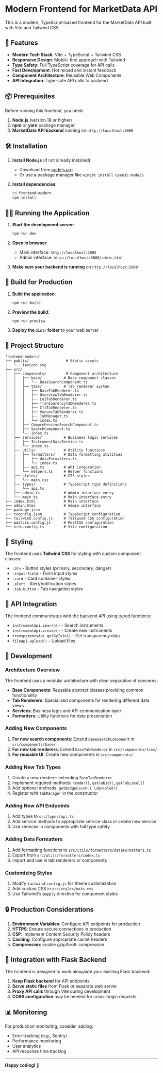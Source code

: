 # Modern Frontend for MarketData API

This is a modern, TypeScript-based frontend for the MarketData API built with Vite and Tailwind CSS.

## 🚀 Features

- **Modern Tech Stack**: Vite + TypeScript + Tailwind CSS
- **Responsive Design**: Mobile-first approach with Tailwind
- **Type Safety**: Full TypeScript coverage for API calls
- **Fast Development**: Hot reload and instant feedback
- **Component Architecture**: Reusable Web Components
- **API Integration**: Type-safe API calls to backend

## 📦 Prerequisites

Before running this frontend, you need:

1. **Node.js** (version 18 or higher)
2. **npm** or **yarn** package manager
3. **MarketData API backend** running on `http://localhost:5000`

## 🛠️ Installation

1. **Install Node.js** (if not already installed):
   - Download from [nodejs.org](https://nodejs.org/)
   - Or use a package manager like `winget install OpenJS.NodeJS`

2. **Install dependencies**:
   ```bash
   cd frontend-modern
   npm install
   ```

## 🏃‍♂️ Running the Application

1. **Start the development server**:
   ```bash
   npm run dev
   ```

2. **Open in browser**:
   - Main interface: `http://localhost:3000`
   - Admin interface: `http://localhost:3000/admin.html`

3. **Make sure your backend is running** on `http://localhost:5000`

## 🔧 Build for Production

1. **Build the application**:
   ```bash
   npm run build
   ```

2. **Preview the build**:
   ```bash
   npm run preview
   ```

3. **Deploy the `dist/` folder** to your web server

## 📁 Project Structure

```
frontend-modern/
├── public/                 # Static assets
│   └── favicon.svg
├── src/
│   ├── components/         # Component architecture
│   │   ├── base/          # Base component classes
│   │   │   └── BaseSearchComponent.ts
│   │   ├── tabs/          # Tab renderer system
│   │   │   ├── BaseTabRenderer.ts
│   │   │   ├── OverviewTabRenderer.ts
│   │   │   ├── LeiTabRenderer.ts
│   │   │   ├── TransparencyTabRenderer.ts
│   │   │   ├── CfiTabRenderer.ts
│   │   │   ├── VenuesTabRenderer.ts
│   │   │   ├── TabManager.ts
│   │   │   └── index.ts
│   │   ├── ComprehensiveSearchComponent.ts
│   │   ├── SearchComponent.ts
│   │   └── index.ts
│   ├── services/          # Business logic services
│   │   ├── InstrumentDataService.ts
│   │   └── index.ts
│   ├── utils/             # Utility functions
│   │   ├── formatters/    # Data formatting utilities
│   │   │   ├── dataFormatters.ts
│   │   │   └── index.ts
│   │   ├── api.ts         # API integration
│   │   └── helpers.ts     # Helper functions
│   ├── styles/            # CSS styles
│   │   └── main.css
│   ├── types/             # TypeScript type definitions
│   │   └── api.ts
│   ├── admin.ts           # Admin interface entry
│   └── main.ts            # Main interface entry
├── index.html             # Main interface
├── admin.html             # Admin interface
├── package.json
├── tsconfig.json          # TypeScript configuration
├── tailwind.config.js     # Tailwind CSS configuration
├── postcss.config.js      # PostCSS configuration
└── vite.config.ts         # Vite configuration
```

## 🎨 Styling

The frontend uses **Tailwind CSS** for styling with custom component classes:

- `.btn` - Button styles (primary, secondary, danger)
- `.input-field` - Form input styles
- `.card` - Card container styles
- `.alert` - Alert/notification styles
- `.tab-button` - Tab navigation styles

## 🔗 API Integration

The frontend communicates with the backend API using typed functions:

- `instrumentApi.search()` - Search instruments
- `instrumentApi.create()` - Create new instruments
- `transparencyApi.getByIsin()` - Get transparency data
- `fileApi.upload()` - Upload files

## 🧪 Development

### Architecture Overview

The frontend uses a modular architecture with clear separation of concerns:

- **Base Components**: Reusable abstract classes providing common functionality
- **Tab Renderers**: Specialized components for rendering different data views
- **Services**: Business logic and API communication layer
- **Formatters**: Utility functions for data presentation

### Adding New Components

1. **For new search components**: Extend `BaseSearchComponent` in `src/components/base/`
2. **For new tab renderers**: Extend `BaseTabRenderer` in `src/components/tabs/`
3. **For reusable UI**: Create new components in `src/components/`

### Adding New Tab Types

1. Create a new renderer extending `BaseTabRenderer`
2. Implement required methods: `render()`, `getTabId()`, `getTabLabel()`
3. Add optional methods: `getBadgeCount()`, `isEnabled()`
4. Register with `TabManager` in the constructor

### Adding New API Endpoints

1. Add types to `src/types/api.ts`
2. Add service methods to appropriate service class or create new service
3. Use services in components with full type safety

### Adding Data Formatters

1. Add formatting functions to `src/utils/formatters/dataFormatters.ts`
2. Export from `src/utils/formatters/index.ts`
3. Import and use in tab renderers or components

### Customizing Styles

1. Modify `tailwind.config.js` for theme customization
2. Add custom CSS in `src/styles/main.css`
3. Use Tailwind's `@apply` directive for component styles

## 🔒 Production Considerations

1. **Environment Variables**: Configure API endpoints for production
2. **HTTPS**: Ensure secure connections in production
3. **CSP**: Implement Content Security Policy headers
4. **Caching**: Configure appropriate cache headers
5. **Compression**: Enable gzip/brotli compression

## 🤝 Integration with Flask Backend

The frontend is designed to work alongside your existing Flask backend:

1. **Keep Flask backend** for API endpoints
2. **Serve static files** from Flask or separate web server
3. **Proxy API calls** through Vite during development
4. **CORS configuration** may be needed for cross-origin requests

## 📊 Monitoring

For production monitoring, consider adding:

- Error tracking (e.g., Sentry)
- Performance monitoring
- User analytics
- API response time tracking

---

**Happy coding! 🚀**
